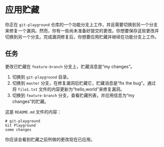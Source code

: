 # 应用贮藏

你正在 `git-playground` 仓库的一个功能分支上工作，并且需要切换到另一个分支来修复一个漏洞。然而，你有一些尚未准备好提交的更改。你想要保存这些更改并切换到另一个分支。完成漏洞修复后，你想要应用贮藏并继续在功能分支上工作。

## 任务

更改已贮藏在 `feature-branch` 分支上，贮藏消息是“my changes”。

1. 切换到 `git-playground` 目录。
2. 切换到 `master` 分支，在修复漏洞后贮藏它，贮藏消息是“fix the bug”。通过将 `file1.txt` 文件的内容更新为“hello,world”来修复漏洞。
3. 切换到 `feature-branch` 分支，查看贮藏列表，并应用信息为“my changes”的贮藏。

这是 `README.md` 文件的内容：

```
# git-playground
Git Playground
some changes
```

你应该会看到贮藏之前所做的更改现在已应用。
